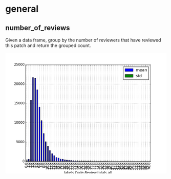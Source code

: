 # general

## number_of_reviews

Given a data frame, group by the number of reviewers that
have reviewed this patch and return the grouped count.

![docs/images/general.number_of_reviews.png](/images/general.number_of_reviews.png)

